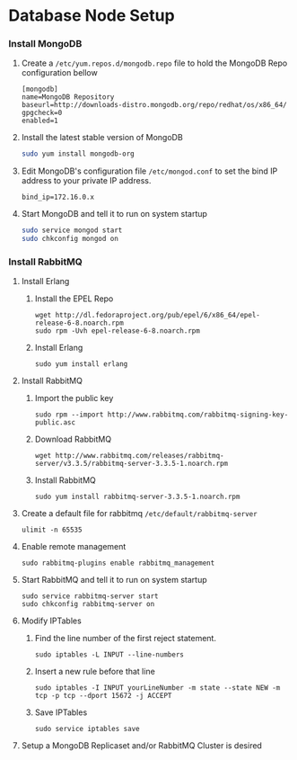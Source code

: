 Database Node Setup
===================

### Install MongoDB

1. Create a `/etc/yum.repos.d/mongodb.repo` file to hold the MongoDB Repo configuration bellow

    ```
    [mongodb]
    name=MongoDB Repository
    baseurl=http://downloads-distro.mongodb.org/repo/redhat/os/x86_64/
    gpgcheck=0
    enabled=1
    ```
    
2. Install the latest stable version of MongoDB

    ```sh
    sudo yum install mongodb-org
    ```
    
3. Edit MongoDB's configuration file `/etc/mongod.conf` to set the bind IP address to your private IP address.

    ```
    bind_ip=172.16.0.x
    ```
    
4. Start MongoDB and tell it to run on system startup

    ```sh
    sudo service mongod start
    sudo chkconfig mongod on
    ```

### Install RabbitMQ

1. Install Erlang

   1. Install the EPEL Repo
   
       ```
       wget http://dl.fedoraproject.org/pub/epel/6/x86_64/epel-release-6-8.noarch.rpm
       sudo rpm -Uvh epel-release-6-8.noarch.rpm
       ```
   
   2. Install Erlang
   
       ```
       sudo yum install erlang
       ```

2. Install RabbitMQ
    
    1. Import the public key
    
        ```
        sudo rpm --import http://www.rabbitmq.com/rabbitmq-signing-key-public.asc
        ```
    
    2. Download RabbitMQ
    
        ```
        wget http://www.rabbitmq.com/releases/rabbitmq-server/v3.3.5/rabbitmq-server-3.3.5-1.noarch.rpm
        ```
    
    3. Install RabbitMQ
    
        ```
        sudo yum install rabbitmq-server-3.3.5-1.noarch.rpm
        ```

3. Create a default file for rabbitmq `/etc/default/rabbitmq-server`

    ```
    ulimit -n 65535
    ```

4. Enable remote management

    ```
    sudo rabbitmq-plugins enable rabbitmq_management
    ```

5. Start RabbitMQ and tell it to run on system startup

    ```
    sudo service rabbitmq-server start
    sudo chkconfig rabbitmq-server on
    ```

6. Modify IPTables

   1. Find the line number of the first reject statement. 
   
       ```
       sudo iptables -L INPUT --line-numbers
       ```
   
   2. Insert a new rule before that line
   
       ```
       sudo iptables -I INPUT yourLineNumber -m state --state NEW -m tcp -p tcp --dport 15672 -j ACCEPT
       ```
   
   3. Save IPTables
   
       ```
       sudo service iptables save
       ```
   
7. Setup a MongoDB Replicaset and/or RabbitMQ Cluster is desired